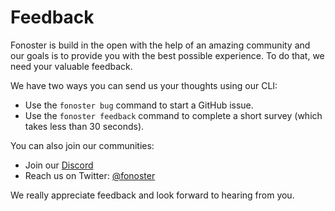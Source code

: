 # Feedback

Fonoster is build in the open with the help of an amazing community and our goals is to provide you with the best possible experience. To do that, we need your valuable feedback. 

We have two ways you can send us your thoughts using our CLI: 

- Use the `fonoster bug` command to start a GitHub issue. 
- Use the `fonoster feedback` command to complete a short survey (which takes less than 30 seconds).

You can also join our communities: 

- Join our [Discord](https://discord.gg/mpWSRUhG7e)
- Reach us on Twitter: [@fonoster](https://twitter.com/fonoster)

We really appreciate feedback and look forward to hearing from you. 
